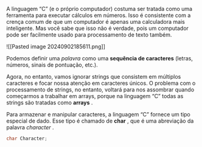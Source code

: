 A linguagem “C” (e o próprio computador) costuma ser tratada como uma ferramenta para executar cálculos em números. Isso é consistente com a crença comum de que um computador é apenas uma calculadora mais inteligente. Mas você sabe que isso não é verdade, pois um computador pode ser facilmente usado para processamento de texto também.

![[Pasted image 20240902185611.png]] 

Podemos definir uma _palavra_ como uma **sequência de caracteres** (letras, números, sinais de pontuação, etc.).

Agora, no entanto, vamos ignorar strings que consistem em múltiplos caracteres e focar nossa atenção em caracteres únicos. O problema com o processamento de strings, no entanto, voltará para nos assombrar quando começarmos a trabalhar em arrays, porque na linguagem “C” todas as strings são tratadas como **arrays** .

Para armazenar e manipular caracteres, a linguagem “C” fornece um tipo especial de dado. Esse tipo é chamado de **char** , que é uma abreviação da palavra _character_ .

```c
char Character;
```






























